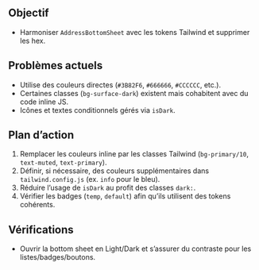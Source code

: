 ## Objectif
- Harmoniser `AddressBottomSheet` avec les tokens Tailwind et supprimer les hex.

## Problèmes actuels
- Utilise des couleurs directes (`#3B82F6`, `#666666`, `#CCCCCC`, etc.).
- Certaines classes (`bg-surface-dark`) existent mais cohabitent avec du code inline JS.
- Icônes et textes conditionnels gérés via `isDark`.

## Plan d’action
1. Remplacer les couleurs inline par les classes Tailwind (`bg-primary/10`, `text-muted`, `text-primary`).
2. Définir, si nécessaire, des couleurs supplémentaires dans `tailwind.config.js` (ex. `info` pour le bleu).
3. Réduire l’usage de `isDark` au profit des classes `dark:`.
4. Vérifier les badges (`temp`, `default`) afin qu’ils utilisent des tokens cohérents.

## Vérifications
- Ouvrir la bottom sheet en Light/Dark et s’assurer du contraste pour les listes/badges/boutons.
